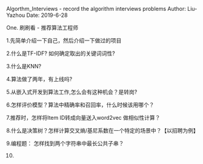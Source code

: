 Algorthm_Interviews - record the algorithm interviews problems
Author: Liu-Yazhou
Date: 2019-6-28

One. 刷刷看 - 推荐算法工程师

1.先简单介绍一下自己，然后介绍一下做过的项目

2.什么是TF-IDF? 如何确定取出的关键词词性?

3.什么是KNN?

4.算法做了两年，有上线吗?

5.从嵌入式开发到算法工作,怎么会有这种机会？是转岗?

6.怎样评价模型？算法中精确率和召回率，什么时候该用哪个？

7.推荐时，怎样将Item ID转成向量送入word2vec 做相似性计算？

8.什么是决策树？怎样计算交叉熵/基尼系数在一个特定的场景中？【以招聘为例】

9.编程题： 怎样找到两个字符串中最长公共子串？

10.
